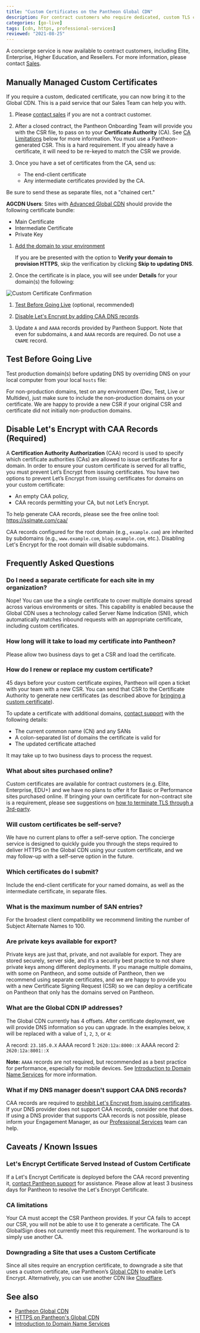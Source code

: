 ```yaml
---
title: "Custom Certificates on the Pantheon Global CDN"
description: For contract customers who require dedicated, custom TLS certificates.
categories: [go-live]
tags: [cdn, https, professional-services]
reviewed: "2021-08-25"
---
```


A concierge service is now available to contract customers, including Elite, Enterprise, Higher Education, and Resellers. For more information, please contact [Sales](https://pantheon.io/why-pantheon-enterprise).

## Manually Managed Custom Certificates

If you require a custom, dedicated certificate, you can now bring it to the Global CDN. This is a paid service that our Sales Team can help you with.

1. Please [contact sales](https://pantheon.io/contact-us) if you are not a contract customer.

1. After a closed contract, the Pantheon Onboarding Team will provide you with the CSR file, to pass on to your **Certificate Authority** (CA). See [CA Limitations](#ca-limitations) below for more information. You must use a Pantheon-generated CSR. This is a hard requirement. If you already have a certificate, it will need to be re-keyed to match the CSR we provide.

1. Once you have a set of certificates from the CA, send us:

   - The end-client certificate
   - Any intermediate certificates provided by the CA.

  Be sure to send these as separate files, not a "chained cert."
  
  **AGCDN Users**: Sites with [Advanced Global CDN](/guides/professional-services#advanced-global-cdn) should provide the following certificate bundle:

   - Main Certificate
   - Intermediate Certificate
   - Private Key

1. [Add the domain to your environment](/domains#add-a-custom-domain)
   
   If you are be presented with the option to **Verify your domain to provision HTTPS**, skip the verification by clicking **Skip to updating DNS**.

1. Once the certificate is in place, you will see under **Details** for your domain(s) the following:

  ![Custom Certificate Confirmation](../images/dashboard/custom-cert-confirm.png)

1. [Test Before Going Live](#test-before-going-live) (optional, recommended)

1. [Disable Let's Encrypt by adding CAA DNS records](#disable-lets-encrypt-with-caa-records-required).

1. Update `A` and `AAAA` records provided by Pantheon Support. Note that even for subdomains, `A` and `AAAA` records are required. Do not use a `CNAME` record.

## Test Before Going Live

Test production domain(s) before updating DNS by overriding DNS on your local computer from your local `hosts` file:

<Partial file="_hosts-file.md" />

For non-production domains, test on any environment (Dev, Test, Live or Multidev), just make sure to include the non-production domains on your certificate. We are happy to provide a new CSR if your original CSR and certificate did not initially non-production domains.

## Disable Let's Encrypt with CAA Records (Required)

A **Certification Authority Authorization** (CAA) record is used to specify which certificate authorities (CAs) are allowed to issue certificates for a domain. In order to ensure your custom certificate is served for all traffic, you must prevent Let’s Encrypt from issuing certificates. You have two options to prevent Let’s Encrypt from issuing certificates for domains on your custom certificate:

- An empty CAA policy,
- CAA records permitting your CA, but not Let’s Encrypt.

To help generate CAA records, please see the free online tool: <https://sslmate.com/caa/>

CAA records configured for the root domain (e.g., `example.com`) are inherited by subdomains (e.g., `www.example.com`, `blog.example.com`, etc.). Disabling Let's Encrypt for the root domain will disable subdomains.

<Partial file="tables/https-specs.md" />

## Frequently Asked Questions

### Do I need a separate certificate for each site in my organization?

Nope! You can use the a single certificate to cover multiple domains spread across various environments or sites. This capability is enabled because the Global CDN uses a technology called Server Name Indication (SNI), which automatically matches inbound requests with an appropriate certificate, including custom certificates.

### How long will it take to load my certificate into Pantheon?

Please allow two business days to get a CSR and load the certificate.

### How do I renew or replace my custom certificate?

45 days before your custom certificate expires, Pantheon will open a ticket with your team with a new CSR. You can send that CSR to the Certificate Authority to generate new certificates (as described above for [bringing a custom certificate](#option-2-manually-managed-custom-certificates)).

To update a certificate with additional domains, [contact support](/support) with the following details:

- The current common name (CN) and any SANs
- A colon-separated list of domains the certificate is valid for
- The updated certificate attached

It may take up to two business days to process the request.

### What about sites purchased online?

Custom certificates are available for contract customers (e.g. Elite, Enterprise, EDU+) and we have no plans to offer it for Basic or Performance sites purchased online. If bringing your own certificate for non-contract site is a requirement, please see suggestions on [how to terminate TLS through a 3rd-party](/https/#can-i-bring-my-own-certificate).

### Will custom certificates be self-serve?

We have no current plans to offer a self-serve option. The concierge service is designed to quickly guide you through the steps required to deliver HTTPS on the Global CDN using your custom certificate, and we may follow-up with a self-serve option in the future.

### Which certificates do I submit?

Include the end-client certificate for your named domains, as well as the intermediate certificate, in separate files.

### What is the maximum number of SAN entries?

For the broadest client compatibility we recommend limiting the number of Subject Alternate Names to 100.

### Are private keys available for export?

Private keys are just that, private, and not available for export. They are stored securely, server side, and it’s a security best practice to not share private keys among different deployments. If you manage multiple domains, with some on Pantheon, and some outside of Pantheon, then we recommend using separate certificates, and we are happy to provide you with a new Certificate Signing Request (CSR) so we can deploy a certificate on Pantheon that only has the domains served on Pantheon.

### What are the Global CDN IP addresses?

The Global CDN currently has 4 offsets. After certificate deployment, we will provide DNS information so you can upgrade. In the examples below, `X` will be replaced with a value of `1`, `2`, `3`, or `4`:

A record: `23.185.0.X`
AAAA record 1:  `2620:12a:8000::X`
AAAA record 2:  `2620:12a:8001::X`

**Note:** `AAAA` records are not required, but recommended as a best practice for performance, especially for mobile devices. See [Introduction to Domain Name Services](/dns/#what-are-aaaa-records-and-do-i-need-them) for more information.

### What if my DNS manager doesn't support CAA DNS records?

CAA records are required  to [prohibit Let's Encrypt from issuing certificates](#disable-lets-encrypt-with-caa-records-required). If your DNS provider does not support CAA records, consider one that does. If using a DNS provider that supports CAA records is not possible, please inform your Engagement Manager, as our [Professional Services](/guides/professional-services) team can help.

## Caveats / Known Issues

### Let's Encrypt Certificate Served Instead of Custom Certificate

If a Let's Encrypt Certificate is deployed before the CAA record preventing it, [contact Pantheon support](/support) for assistance. Please allow at least 3 business days for Pantheon to resolve the Let's Encrypt Certificate.

### CA limitations

Your CA must accept the CSR Pantheon provides. If your CA fails to accept our CSR, you will not be able to use it to generate a certificate. The CA GlobalSign does not currently meet this requirement. The workaround is to simply use another CA.

### Downgrading a Site that uses a Custom Certificate

Since all sites require an encryption certificate, to downgrade a site that uses a custom certificate, use Pantheon’s [Global CDN](/https) to enable Let’s Encrypt. Alternatively, you can use another CDN like [Cloudflare](/cloudflare).

## See also

- [Pantheon Global CDN](/global-cdn)
- [HTTPS on Pantheon's Global CDN](/https)
- [Introduction to Domain Name Services](/dns)
